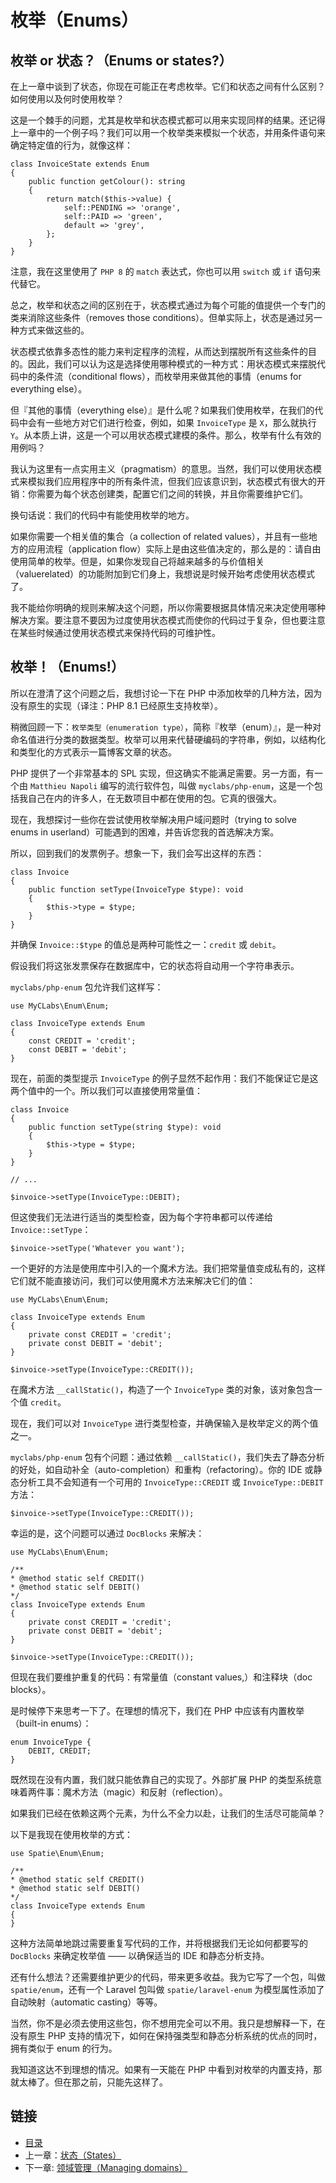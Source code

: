 # 枚举（Enums）

## 枚举 or 状态？（Enums or states?）

在上一章中谈到了状态，你现在可能正在考虑枚举。它们和状态之间有什么区别？如何使用以及何时使用枚举？

这是一个棘手的问题，尤其是枚举和状态模式都可以用来实现同样的结果。还记得上一章中的一个例子吗？我们可以用一个枚举类来模拟一个状态，并用条件语句来确定特定值的行为，就像这样：

```
class InvoiceState extends Enum
{
    public function getColour(): string
    {
        return match($this->value) {
            self::PENDING => 'orange',
            self::PAID => 'green',
            default => 'grey',
        };
    }
}
```

注意，我在这里使用了 `PHP 8` 的 `match` 表达式，你也可以用 `switch` 或 `if` 语句来代替它。

总之，枚举和状态之间的区别在于，状态模式通过为每个可能的值提供一个专门的类来消除这些条件（removes those conditions）。但单实际上，状态是通过另一种方式来做这些的。

状态模式依靠多态性的能力来判定程序的流程，从而达到摆脱所有这些条件的目的。因此，我们可以认为这是选择使用哪种模式的一种方式：用状态模式来摆脱代码中的条件流（conditional flows），而枚举用来做其他的事情（enums for everything else）。

但『其他的事情（everything else）』是什么呢？如果我们使用枚举，在我们的代码中会有一些地方对它们进行检查，例如，如果 `InvoiceType` 是 `X`，那么就执行 `Y`。从本质上讲，这是一个可以用状态模式建模的条件。那么，枚举有什么有效的用例吗？

我认为这里有一点实用主义（pragmatism）的意思。当然，我们可以使用状态模式来模拟我们应用程序中的所有条件流，但我们应该意识到，状态模式有很大的开销：你需要为每个状态创建类，配置它们之间的转换，并且你需要维护它们。

换句话说：我们的代码中有能使用枚举的地方。

如果你需要一个相关值的集合（a collection of related values），并且有一些地方的应用流程（application flow）实际上是由这些值决定的，那么是的：请自由使用简单的枚举。但是，如果你发现自己将越来越多的与价值相关（valuerelated）的功能附加到它们身上，我想说是时候开始考虑使用状态模式了。

我不能给你明确的规则来解决这个问题，所以你需要根据具体情况来决定使用哪种解决方案。要注意不要因为过度使用状态模式而使你的代码过于复杂，但也要注意在某些时候通过使用状态模式来保持代码的可维护性。

## 枚举！（Enums!）

所以在澄清了这个问题之后，我想讨论一下在 PHP 中添加枚举的几种方法，因为没有原生的实现（译注：PHP 8.1 已经原生支持枚举）。

稍微回顾一下：`枚举类型（enumeration type）`，简称『枚举（enum）』，是一种对命名值进行分类的数据类型。枚举可以用来代替硬编码的字符串，例如，以结构化和类型化的方式表示一篇博客文章的状态。

PHP 提供了一个非常基本的 SPL 实现，但这确实不能满足需要。另一方面，有一个由 `Matthieu Napoli` 编写的流行软件包，叫做 `myclabs/php-enum`，这是一个包括我自己在内的许多人，在无数项目中都在使用的包。它真的很强大。

现在，我想探讨一些你在尝试使用枚举解决用户域问题时（trying to solve enums in userland）可能遇到的困难，并告诉您我的首选解决方案。

所以，回到我们的发票例子。想象一下，我们会写出这样的东西：

```
class Invoice
{
    public function setType(InvoiceType $type): void
    {
        $this->type = $type;
    }
}
```

并确保 `Invoice::$type` 的值总是两种可能性之一：`credit` 或 `debit`。

假设我们将这张发票保存在数据库中，它的状态将自动用一个字符串表示。

`myclabs/php-enum` 包允许我们这样写：

```
use MyCLabs\Enum\Enum;

class InvoiceType extends Enum
{
    const CREDIT = 'credit';
    const DEBIT = 'debit';
}
```

现在，前面的类型提示 `InvoiceType` 的例子显然不起作用：我们不能保证它是这两个值中的一个。所以我们可以直接使用常量值：

```
class Invoice
{
    public function setType(string $type): void
    {
        $this->type = $type;
    }
}

// ...

$invoice->setType(InvoiceType::DEBIT);
```

但这使我们无法进行适当的类型检查，因为每个字符串都可以传递给 `Invoice::setType`：

```
$invoice->setType('Whatever you want');
```

一个更好的方法是使用库中引入的一个魔术方法。我们把常量值变成私有的，这样它们就不能直接访问，我们可以使用魔术方法来解决它们的值：

```
use MyCLabs\Enum\Enum;

class InvoiceType extends Enum
{
    private const CREDIT = 'credit';
    private const DEBIT = 'debit';
}

$invoice->setType(InvoiceType::CREDIT());
```

在魔术方法 `__callStatic()`，构造了一个 `InvoiceType` 类的对象，该对象包含一个值 `credit`。

现在，我们可以对 `InvoiceType` 进行类型检查，并确保输入是枚举定义的两个值之一。

`myclabs/php-enum` 包有个问题：通过依赖 `__callStatic()`，我们失去了静态分析的好处，如自动补全（auto-completion）和重构（refactoring）。你的 IDE 或静态分析工具不会知道有一个可用的 `InvoiceType::CREDIT` 或 `InvoiceType::DEBIT` 方法：

```
$invoice->setType(InvoiceType::CREDIT());
```

幸运的是，这个问题可以通过 `DocBlocks` 来解决：

```
use MyCLabs\Enum\Enum;

/**
* @method static self CREDIT()
* @method static self DEBIT()
*/
class InvoiceType extends Enum
{
    private const CREDIT = 'credit';
    private const DEBIT = 'debit';
}

$invoice->setType(InvoiceType::CREDIT());
```

但现在我们要维护重复的代码：有常量值（constant values,）和注释块（doc blocks）。

是时候停下来思考一下了。在理想的情况下，我们在 PHP 中应该有内置枚举（built-in enums）：

```
enum InvoiceType {
    DEBIT, CREDIT;
}
```

既然现在没有内置，我们就只能依靠自己的实现了。外部扩展 PHP 的类型系统意味着两件事：魔术方法（magic）和反射（reflection）。

如果我们已经在依赖这两个元素，为什么不全力以赴，让我们的生活尽可能简单？

以下是我现在使用枚举的方式：

```
use Spatie\Enum\Enum;

/**
* @method static self CREDIT()
* @method static self DEBIT()
*/
class InvoiceType extends Enum
{
}
```

这种方法简单地跳过需要重复写代码的工作，并将根据我们无论如何都要写的 `DocBlocks` 来确定枚举值 —— 以确保适当的 IDE 和静态分析支持。

还有什么想法？还需要维护更少的代码，带来更多收益。我为它写了一个包，叫做 `spatie/enum`，还有一个 Laravel 包叫做 `spatie/laravel-enum` 为模型属性添加了自动映射（automatic casting）等等。

当然，你不是必须去使用这些包，你不想用完全可以不用。我只是想解释一下，在没有原生 PHP 支持的情况下，如何在保持强类型和静态分析系统的优点的同时，拥有类似于 enum 的行为。

我知道这达不到理想的情况。如果有一天能在 PHP 中看到对枚举的内置支持，那就太棒了。但在那之前，只能先这样了。

## 链接

- [目录](../README.md)
- 上一章：[状态（States）](0x05.md)
- 下一章: [领域管理（Managing domains）](0x07.md)
